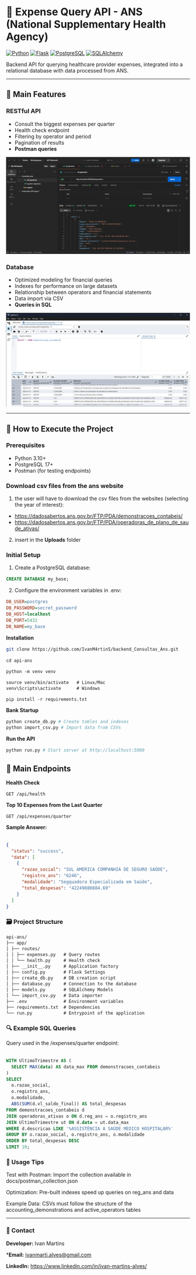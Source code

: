 # 💼 Expense Query API - ANS (National Supplementary Health Agency)

[![Python](https://img.shields.io/badge/Python-3.10%2B-3776AB?logo=python)](https://www.python.org/)
[![Flask](https://img.shields.io/badge/Flask-3.0.3-000000?logo=flask)](https://flask.palletsprojects.com/)
[![PostgreSQL](https://img.shields.io/badge/PostgreSQL-17-4169E1?logo=postgresql)](https://www.postgresql.org/)
[![SQLAlchemy](https://img.shields.io/badge/SQLAlchemy-2.0.30-333333?logo=sqlalchemy)](https://www.sqlalchemy.org/)

Backend API for querying healthcare provider expenses, integrated into a relational database with data processed from ANS.

---

## 🧩 Main Features

### **RESTful API**
- Consult the biggest expenses per quarter
- Health check endpoint
- Filtering by operator and period
- Pagination of results
- **Postman queries**

![Image](https://github.com/IvanM4rtin5/backend_Consultas_Ans/blob/main/public/image/consulta_postman.jpeg)

### **Database**
- Optimized modeling for financial queries
- Indexes for performance on large datasets
- Relationship between operators and financial statements
- Data import via CSV
- **Queries in SQL**

![Image](https://github.com/IvanM4rtin5/backend_Consultas_Ans/blob/main/public/image/consulta_sql.png)

---

## 🚀 How to Execute the Project

### Prerequisites
- Python 3.10+
- PostgreSQL 17+
- Postman (for testing endpoints)

### Download csv files from the ans website

1. the user will have to download the csv files from the websites (selecting the year of interest):
  
- https://dadosabertos.ans.gov.br/FTP/PDA/demonstracoes_contabeis/
- https://dadosabertos.ans.gov.br/FTP/PDA/operadoras_de_plano_de_saude_ativas/

2. insert in the **Uploads** folder

### Initial Setup
1. Create a PostgreSQL database:

```sql
CREATE DATABASE my_base;
```
2. Configure the environment variables in .env:

```ini Copy
DB_USER=postgres
DB_PASSWORD=secret_password
DB_HOST=localhost
DB_PORT=5432
DB_NAME=my_base
```
**Installation**

```bash Copy
git clone https://github.com/IvanM4rtin5/backend_Consultas_Ans.git
```
```
cd api-ans
```
```
python -m venv venv
```
```
source venv/bin/activate   # Linux/Mac
venv\Scripts\activate      # Windows
```
```
pip install -r requirements.txt
```
**Bank Startup**
```bash Copy
python create_db.py # Create tables and indexes
python import_csv.py # Import data from CSVs
```
**Run the API**
```bash Copy
python run.py # Start server at http://localhost:5000
```
## 📡 Main Endpoints
**Health Check**
```http Copy
GET /api/health
```
**Top 10 Expenses from the Last Quarter**
```http Copy
GET /api/expenses/quarter
```
**Sample Answer:**

```json Copy

{
  "status": "success",
  "data": [
    {
      "razao_social": "SUL AMERICA COMPANHIA DE SEGURO SAÚDE",
      "registro_ans": "6246",
      "modalidade": "Segquadora Especializada em Saúde",
      "total_despesas": "42249880884.69"
    }
  ]
}
```
### 🗃️ Project Structure
```Copy
api-ans/
├── app/
│ ├── routes/
│ │ ├── expenses.py   # Query routes
│ │ └── health.py     # Health check
│ ├── __init__.py     # Application factory
│ ├── config.py       # Flask Settings
│ ├── create_db.py    # DB creation script
│ ├── database.py     # Connection to the database
│ ├── models.py       # SQLAlchemy Models
│ └── import_csv.py   # Data importer
├── .env              # Environment variables
├── requirements.txt  # Dependencies
└── run.py            # Entrypoint of the application
```

### 🔍 Example SQL Queries
Query used in the /expenses/quarter endpoint:

```sql Copy

WITH UltimoTrimestre AS (
  SELECT MAX(data) AS data_max FROM demonstracoes_contabeis
)
SELECT 
  o.razao_social, 
  o.registro_ans, 
  o.modalidade,
  ABS(SUM(d.vl_saldo_final)) AS total_despesas
FROM demonstracoes_contabeis d
JOIN operadoras_ativas o ON d.reg_ans = o.registro_ans
JOIN UltimoTrimestre ut ON d.data = ut.data_max
WHERE d.descricao LIKE '%ASSISTÊNCIA A SAÚDE MEDICO HOSPITALAR%'
GROUP BY o.razao_social, o.registro_ans, o.modalidade
ORDER BY total_despesas DESC
LIMIT 10;
```
### 📌 Usage Tips
Test with Postman: Import the collection available in docs/postman_collection.json

Optimization: Pre-built indexes speed up queries on reg_ans and data

Example Data: CSVs must follow the structure of the accounting_demonstrations and active_operators tables

---
### 📧 Contact

**Developer:** Ivan Martins

***Email:** ivanmarti.alves@gmail.com

**LinkedIn:** https://www.linkedin.com/in/ivan-martins-alves/
